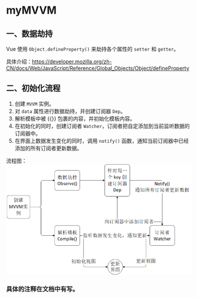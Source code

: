 # myMVVM

## 一、数据劫持

Vue 使用 `Object.defineProperty()` 来劫持各个属性的 `setter` 和 `getter`。

具体介绍：https://developer.mozilla.org/zh-CN/docs/Web/JavaScript/Reference/Global_Objects/Object/defineProperty

## 二、初始化流程

1. 创建 `MVVM` 实例。
2. 对 `data` 属性进行数据劫持，并创建订阅器 `Dep`。
3. 解析模板中被 {{}} 包裹的内容，并初始化模板内容。
4. 在初始化的同时，创建订阅者 `Watcher`，订阅者把自定添加到当前监听数据的订阅器中。
5. 在界面上数据发生变化的同时，调用 `notify()` 函数，通知当前订阅器中已经添加的所有订阅者更新数据。

流程图：
![](./img/流程图.png)

### 具体的注释在文档中有写。